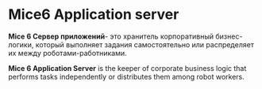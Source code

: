 # Mice6 Application server
**Mice 6 Сервер приложений**- это хранитель корпоративный бизнес-логики, который выполняет задания самостоятельно или распределяет их между роботами-работниками.

**Mice 6 Application Server** is the keeper of corporate business logic that performs tasks independently or distributes them among robot workers.
